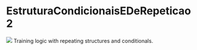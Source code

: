 # EstruturaCondicionaisEDeRepeticao2
<img src="https://user-images.githubusercontent.com/52748492/232335477-3dba555d-f8e6-4f93-acb0-d7addb7ee437.png">
Training logic with repeating structures and conditionals.


